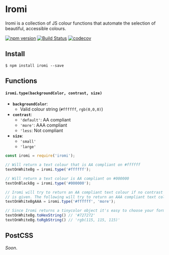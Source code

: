 # Iromi
Iromi is a collection of JS colour functions that automate the selection of beautiful, accessible colours.

[![npm version](https://badge.fury.io/js/iromi.svg)](https://badge.fury.io/js/iromi)
[![Build Status](https://travis-ci.org/corygibbons/iromi.svg?branch=master)](https://travis-ci.org/corygibbons/iromi)
[![codecov](https://codecov.io/gh/corygibbons/iromi/branch/master/graph/badge.svg)](https://codecov.io/gh/corygibbons/iromi)

## Install
```
$ npm install iromi --save
```
## Functions

#### `iromi.type(backgroundColor, contrast, size)`
- **`backgroundColor`**:
  - Valid colour string (`#ffffff`, `rgb(0,0,0)`)
- **`contrast`**:
  - `'default'`: AA compliant
  - `'more'`: AAA compliant
  - `'less`: Not compliant
- **`size`**:
  - `'small'` 
  - `'large'`

```js
const iromi = require('iromi');

// Will return a text colour that is AA compliant on #ffffff
textOnWhiteBg = iromi.type('#ffffff');

// Will return a text colour is AA compliant on #000000
textOnBlackBg = iromi.type('#000000');

// Iromi will try to return an AA compliant text colour if no contrast argument
// is given. The following will try to return an AAA compliant text colour.
textOnWhiteBgAAA = iromi.type('#ffffff', 'more');

// Since Iromi returns a tinycolor object it's easy to choose your format
textOnWhiteBg.toHexString() // '#727272'
textOnWhiteBg.toRgbString() // 'rgb(115, 115, 115)'
```

## PostCSS
_Soon_.
